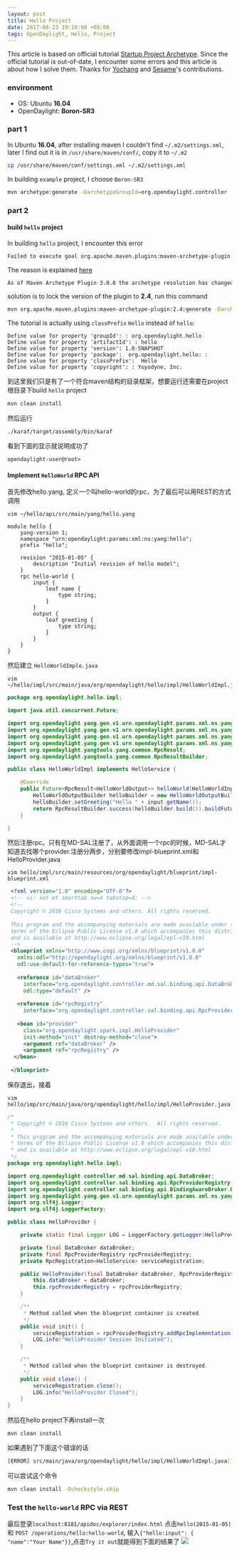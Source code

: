 ```yaml
---
layout: post
title: Hello Project
date: 2017-06-23 19:10:00 +08:00
tags: OpenDaylight, Hello, Project
---
```



This article is based on official tutorial [Startup Project Archetype](https://wiki.opendaylight.org/view/OpenDaylight_Controller:MD-SAL:Startup_Project_Archetype). Since the official tutorial is out-of-date, I encounter some errors and this article is about how I solve them. Thanks for [Yochang](https://www.facebook.com/profile.php?id=100000181252042&fref=ts) and [Sesame](https://www.facebook.com/sesame.chen?fref=ts)'s contributions.

### environment
* OS: Ubuntu **16.04**
* OpenDaylight: **Boron-SR3**

### part 1
In Ubuntu **16.04**, after installing maven I couldn't find `~/.m2/settings.xml`, later I find out it is in ``/usr/share/maven/conf/``, copy it to `~/.m2`

```bash
cp /usr/share/maven/conf/settings.xml ~/.m2/settings.xml
```

In building `example` project, I choose `Boron-SR3`

```bash
mvn archetype:generate -DarchetypeGroupId=org.opendaylight.controller -DarchetypeArtifactId=opendaylight-startup-archetype -DarchetypeVersion=1.2.3-Boron-SR3 -DarchetypeRepository=https://nexus.opendaylight.org/content/repositories/public/ -DarchetypeCatalog=remote
```

### part 2

#### build `hello` project

In building `hello` project, I encounter this error

```bash
Failed to execute goal org.apache.maven.plugins:maven-archetype-plugin:3.0.1:generate (default-cli) on project standalone-pom: archetypeCatalog http://nexus.opendaylight.org/content/repositories/opendaylight.snapshot/archetype-catalog.xml' is not supported anymore. Please read the plugin documentation for details. -> [Help 1]
```

The reason is explained [here](http://maven.apache.org/archetype/maven-archetype-plugin/archetype-repository.html)

```bash
As of Maven Archetype Plugin 3.0.0 the archetype resolution has changed. It is not possible anymore to specify the repository via the commandline, but instead the repositories as already specified for Maven are used. This means that also the mirrors and proxies are respected, as well as the authentication on repositories.
```

solution is to lock the version of the plugin to **2.4**, run this command

```bash
mvn org.apache.maven.plugins:maven-archetype-plugin:2.4:generate -DarchetypeGroupId=org.opendaylight.controller -DarchetypeArtifactId=opendaylight-startup-archetype -DarchetypeRepository=opendaylight.release/ -DarchetypeCatalog=http://nexus.opendaylight.org/content/repositories/opendaylight.snapshot/archetype-catalog.xml -DarchetypeVersion=1.2.3-Boron-SR3
```
The tutorial is actually using `classPrefix` `Hello` instead of `hello`:

```
Define value for property 'groupId': : org.opendaylight.hello
Define value for property 'artifactId': : hello
Define value for property 'version': 1.0-SNAPSHOT
Define value for property 'package':  org.opendaylight.hello: : 
Define value for property 'classPrefix':  Hello
Define value for property 'copyright': : Yoyodyne, Inc.
```

到这里我们只是有了一个符合maven结构的目录框架，想要运行还需要在project根目录下build `hello` project

```bash
mvn clean install
```
然后运行

```
./karaf/target/assembly/bin/karaf
```
看到下面的显示就说明成功了

```
opendaylight-user@root>
```
#### Implement `HelloWorld` RPC API
首先修改hello.yang, 定义一个叫hello-world的rpc，为了最后可以用REST的方式调用

```
vim ~/hello/api/src/main/yang/hello.yang
```

```
module hello {
    yang-version 1;
    namespace "urn:opendaylight:params:xml:ns:yang:hello";
    prefix "hello";

    revision "2015-01-05" {
        description "Initial revision of hello model";
    }
    rpc hello-world {
        input {
            leaf name {
                type string;
            }
        }
        output {
            leaf greeting {
                type string;
            }
        }
    }
}
```
然后建立 `HelloWorldImple.java`

```
vim ~/hello/impl/src/main/java/org/opendaylight/hello/impl/HelloWorldImpl.java
```

```java
package org.opendaylight.hello.impl;

import java.util.concurrent.Future;

import org.opendaylight.yang.gen.v1.urn.opendaylight.params.xml.ns.yang.hello.rev150105.HelloService;
import org.opendaylight.yang.gen.v1.urn.opendaylight.params.xml.ns.yang.hello.rev150105.HelloWorldInput;
import org.opendaylight.yang.gen.v1.urn.opendaylight.params.xml.ns.yang.hello.rev150105.HelloWorldOutput;
import org.opendaylight.yang.gen.v1.urn.opendaylight.params.xml.ns.yang.hello.rev150105.HelloWorldOutputBuilder;
import org.opendaylight.yangtools.yang.common.RpcResult;
import org.opendaylight.yangtools.yang.common.RpcResultBuilder;

public class HelloWorldImpl implements HelloService {

    @Override
    public Future<RpcResult<HelloWorldOutput>> helloWorld(HelloWorldInput input) {
        HelloWorldOutputBuilder helloBuilder = new HelloWorldOutputBuilder();
        helloBuilder.setGreeting("Hello " + input.getName());
        return RpcResultBuilder.success(helloBuilder.build()).buildFuture();
    }

}
```
 然后注册rpc。只有在MD-SAL注册了，从外面调用一个rpc的时候，MD-SAL才知道去找哪个provider.注册分两步，分别要修改impl-blueprint.xml和HelloProvider.java

```
vim hello/impl/src/main/resources/org/opendaylight/blueprint/impl-blueprint.xml

```

```xml
 <?xml version="1.0" encoding="UTF-8"?>
 <!-- vi: set et smarttab sw=4 tabstop=4: -->
 <!--
 Copyright © 2016 Cisco Systems and others. All rights reserved.
 
 This program and the accompanying materials are made available under the
 terms of the Eclipse Public License v1.0 which accompanies this distribution,
 and is available at http://www.eclipse.org/legal/epl-v10.html
 -->
 <blueprint xmlns="http://www.osgi.org/xmlns/blueprint/v1.0.0"
   xmlns:odl="http://opendaylight.org/xmlns/blueprint/v1.0.0"
   odl:use-default-for-reference-types="true">
  
   <reference id="dataBroker"
     interface="org.opendaylight.controller.md.sal.binding.api.DataBroker"
     odl:type="default" />
 
   <reference id="rpcRegistry"
     interface="org.opendaylight.controller.sal.binding.api.RpcProviderRegistry"/>'''
 
   <bean id="provider"
     class="org.opendaylight.spark.impl.HelloProvider"
     init-method="init" destroy-method="close">
     <argument ref="dataBroker" />
     <argument ref="rpcRegistry" />
  </bean>
 
 </blueprint>
```
保存退出，接着

```
vim hello/imp/src/main/java/org/opendaylight/hello/impl/HelloProvider.java
```

```java
/*
 * Copyright © 2016 Cisco Systems and others.  All rights reserved.
 *
 * This program and the accompanying materials are made available under the
 * terms of the Eclipse Public License v1.0 which accompanies this distribution,
 * and is available at http://www.eclipse.org/legal/epl-v10.html
 */
package org.opendaylight.hello.impl;

import org.opendaylight.controller.md.sal.binding.api.DataBroker;
import org.opendaylight.controller.sal.binding.api.RpcProviderRegistry;
import org.opendaylight.controller.sal.binding.api.BindingAwareBroker.RpcRegistration;
import org.opendaylight.yang.gen.v1.urn.opendaylight.params.xml.ns.yang.hello.rev150105.HelloService;
import org.slf4j.Logger;
import org.slf4j.LoggerFactory;

public class HelloProvider {

    private static final Logger LOG = LoggerFactory.getLogger(HelloProvider.class);

    private final DataBroker dataBroker;
    private final RpcProviderRegistry rpcProviderRegistry;
    private RpcRegistration<HelloService> serviceRegistration;

    public HelloProvider(final DataBroker dataBroker, RpcProviderRegistry rpcProviderRegistry) {
        this.dataBroker = dataBroker;
        this.rpcProviderRegistry = rpcProviderRegistry;
    }

    /**
     * Method called when the blueprint container is created.
     */
    public void init() {
    	serviceRegistration = rpcProviderRegistry.addRpcImplementation(HelloService.class, new HelloWorldImpl());
        LOG.info("HelloProvider Session Initiated");
    }

    /**
     * Method called when the blueprint container is destroyed.
     */
    public void close() {
    	serviceRegistration.close();
        LOG.info("HelloProvider Closed");
    }
}
```
然后在hello project下再install一次

```
mvn clean install
```
如果遇到了下面这个错误的话

```bash
[ERROR] src/main/java/org/opendaylight/hello/impl/HelloWorldImpl.java[1] (header) RegexpHeader: Line does not match expected header line of '^/[]+$'.
```

可以尝试这个命令

```bash
mvn clean install -Dcheckstyle.skip
```

### Test the `hello-world` RPC via REST
最后登录`localhost:8181/apidoc/explorer/index.html`
点击`hello(2015-01-05)` 和 `POST /operations/hello:hello-world`, 输入`{"hello:input": { "name":"Your Name"}}`,点击`Try it out`就能得到下面的结果了
![](/assets/images/2017/OpenDaylight-startup.png)
